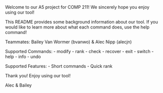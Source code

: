 Welcome to our A5 project for COMP 211! We sincerely hope you enjoy using our tool!

This README provides some background information about our tool.
If you would like to learn more about what each command does, use the help command!

Teammates: Bailey Van Wormer (bvanwo) & Alec Nipp (alecjn)

Supported Commands:
	- modify
	- rank
	- check
	- recover
	- exit
	- switch
	- help
	- info
	- undo

Supported Features:
	- Short commands
	- Quick rank

Thank you! Enjoy using our tool!

Alec & Bailey
